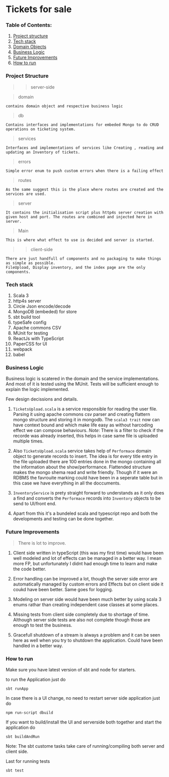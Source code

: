 # Tickets for sale

### Table of Contents:
1.  [Project structure](#project-structure)
2.  [Tech stack](#tech-stack)
3.  [Domain Objects](#domain-objects)
4.  [Business Logic](#business-logic)
5.  [Future Improvements](#future-improvements)
6.  [How to run](#hot-to-run)



### Project Structure

>> server-side
    
> domain
``` 
contains domain object and respective business logic
```
> db
```
Contains interfaces and implementations for embeded Mongo to do CRUD operations on ticketing system.
```
> services
```
Interfaces and implementations of services like Creating , reading and updating an Inventory of tickets.
```
> errors
```
Simple error enum to push custom errors when there is a failing effect
```
> routes
```
As the same suggest this is the place where routes are created and the services are used.
```
> server
```
It contains the initialisation script plus http4s server creation with given host and port. The routes are combined and injected here in server.
```
> Main
```
This is where what effect to use is decided and server is started.
```

>> client-side

```
There are just handfull of components and no packaging to make things as simple as possible.
FileUpload, Display inventory, and the index page are the only components.
```

### Tech stack

1. Scala 3
2. http4s server
3. Circie Json encode/decode
4. MongoDB (embeded) for store
5. sbt build tool
6. typeSafe config
7. Apache commons CSV
8. MUnit for testing
10. ReactJs with TypeScript
11. PaperCSS for UI
12. webpack 
11. babel

### Business Logic

Business logic is scatered in the domain and the service implementations. And most of it is tested using the MUnit. Tests will be sufficient enough to explain the logic implemented.

Few design decissions and details.

1. `TicketsUpload.scala` is a service responsible for reading the user file. Parsing it using apache commons csv parser and creating flattern mongo structure and storing it in mongodb. The `scala3 trait` now can have context bound and which make life easy as without harcoding effect we can compose behaviours. *Note*: There is a filter to check if the recorde was already inserted, this helps in case same file is uploaded multiple times.

2. Also `TicketsUpload.scala` service takes help of `Performace` domain object to generate records to insert. The idea is for every title entry in the file uploaded there are 100 entries done in the mongo containing all the information about the show/performance. Flattended structure makes the mongo shema read and write friendly. Though if it were an RDBMS the favrouite marking could have been in a seperate table but in this case we have everything in all the doccuments.

3. `InventoryService` is prety straight forward to understands as it only does a find and converts the `Performace` records into `Inventory` objects to be send to UI/front end.

2. Apart from this it's a bundeled scala and typescript repo and both the developments and testing can be done together.

### Future Improvements
> There is lot to improve.

1. Client side written in typeScript (this was my first time) would have been well modeled and lot of effects can be managed in a better way. I mean more FP, but unfortunately I didnt had enough time to learn and make the code better.

2. Error handling can be improved a lot, though the server side error are automatically managed by custom errors and Effects but on client side it coukd have been better. Same goes for logging.

3. Modeling on server side would have been much better by using scala 3 enums rathar than creating independent case classes at some places.

4. Missing tests from client side completely due to shortage of time. Although server side tests are also not complete though those are enough to test the business.

5. Gracefull shutdown of a stream is always a problem and it can be seen here as well when you try to shutdown the application. Could have been handled in a better way.

### How to run

Make sure you have latest version of sbt and node for starters.

to run the Application just do
```
sbt runApp
```

In case there is a UI change, no need to restart server side application just do 
```
npm run-script dbuild 
```

If you want to build/install the UI and serverside both together and start the application do
```
sbt buildAndRun
```

Note: The sbt custome tasks take care of running/compiling both server and client side.

Last for running tests
```
sbt test
```

